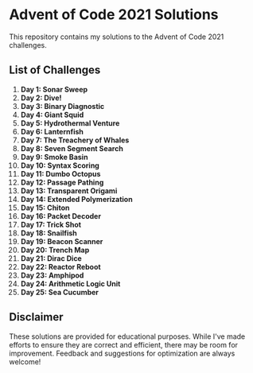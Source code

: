 # Advent of Code 2021 Solutions

This repository contains my solutions to the Advent of Code 2021 challenges.

## List of Challenges

1. **Day 1: Sonar Sweep**
2. **Day 2: Dive!**
3. **Day 3: Binary Diagnostic**
4. **Day 4: Giant Squid**
5. **Day 5: Hydrothermal Venture**
6. **Day 6: Lanternfish**
7. **Day 7: The Treachery of Whales**
8. **Day 8: Seven Segment Search**
9. **Day 9: Smoke Basin**
10. **Day 10: Syntax Scoring**
11. **Day 11: Dumbo Octopus**
12. **Day 12: Passage Pathing**
13. **Day 13: Transparent Origami**
14. **Day 14: Extended Polymerization**
15. **Day 15: Chiton**
16. **Day 16: Packet Decoder**
17. **Day 17: Trick Shot**
18. **Day 18: Snailfish**
19. **Day 19: Beacon Scanner**
20. **Day 20: Trench Map**
21. **Day 21: Dirac Dice**
22. **Day 22: Reactor Reboot**
23. **Day 23: Amphipod**
24. **Day 24: Arithmetic Logic Unit**
25. **Day 25: Sea Cucumber**

## Disclaimer

These solutions are provided for educational purposes. While I've made efforts to ensure they are correct and efficient, there may be room for improvement. Feedback and suggestions for optimization are always welcome!

